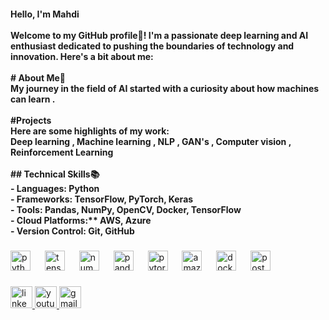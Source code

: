 <h4 align="left">Hello, I'm Mahdi<br><br>Welcome to my GitHub profile🚀! I'm a passionate deep learning and AI enthusiast dedicated to pushing the boundaries of technology and innovation. Here's a bit about me:<br><br># About Me🤝<br>My journey in the field of AI started with a curiosity about how machines can learn .<br><br>#Projects<br>Here are some highlights of my work:<br>Deep learning , Machine learning , NLP , GAN's , Computer vision , Reinforcement Learning<br><br>## Technical Skills📚<br>- Languages: Python<br>- Frameworks: TensorFlow, PyTorch, Keras<br>- Tools: Pandas, NumPy, OpenCV, Docker, TensorFlow <br>- Cloud Platforms:** AWS, Azure<br>- Version Control: Git, GitHub</h4>

###

<div align="left">
  <img src="https://cdn.jsdelivr.net/gh/devicons/devicon/icons/python/python-original.svg" height="32" alt="python logo"  />
  <img width="15" />
  <img src="https://cdn.jsdelivr.net/gh/devicons/devicon/icons/tensorflow/tensorflow-original.svg" height="32" alt="tensorflow logo"  />
  <img width="15" />
  <img src="https://cdn.jsdelivr.net/gh/devicons/devicon/icons/numpy/numpy-original.svg" height="32" alt="numpy logo"  />
  <img width="15" />
  <img src="https://cdn.jsdelivr.net/gh/devicons/devicon/icons/pandas/pandas-original.svg" height="32" alt="pandas logo"  />
  <img width="15" />
  <img src="https://cdn.jsdelivr.net/gh/devicons/devicon/icons/pytorch/pytorch-original.svg" height="32" alt="pytorch logo"  />
  <img width="15" />
  <img src="https://skillicons.dev/icons?i=aws" height="32" alt="amazonwebservices logo"  />
  <img width="15" />
  <img src="https://skillicons.dev/icons?i=docker" height="32" alt="docker logo"  />
  <img width="15" />
  <img src="https://skillicons.dev/icons?i=postman" height="32" alt="postman logo"  />
  <img width="15" />
</div>

###

<div align="left">
  <a href="https://www.linkedin.com/in/mahdi-noori-3b3822286/" target="_blank">
    <img src="https://img.shields.io/static/v1?message=LinkedIn&logo=linkedin&label=&color=0077B5&logoColor=white&labelColor=&style=flat" height="35" alt="linkedin logo"  />
  </a>
  <a href="https://www.youtube.com/@Mahdi-noori-ai" target="_blank">
    <img src="https://img.shields.io/static/v1?message=Youtube&logo=youtube&label=&color=FF0000&logoColor=white&labelColor=&style=flat" height="35" alt="youtube logo"  />
  </a>
  <a href="mahdi.noori.ai@gmail.com" target="_blank">
    <img src="https://img.shields.io/static/v1?message=Gmail&logo=gmail&label=&color=D14836&logoColor=white&labelColor=&style=flat" height="35" alt="gmail logo"  />
  </a>
</div>

###
